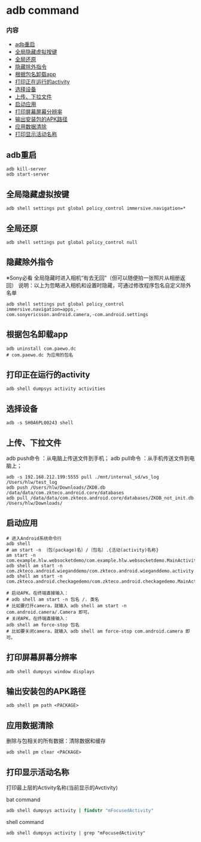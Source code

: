 # adb command

### 内容
+ [adb重启](#adb重启)
+ [全局隐藏虚拟按键](#全局隐藏虚拟按键)
+ [全局还原](#全局还原)
+ [隐藏除外指令](#隐藏除外指令)
+ [根据包名卸载app](#根据包名卸载app)
+ [打印正在运行的activity](#打印正在运行的activity)
+ [选择设备](#选择设备)
+ [上传、下拉文件](#上传、下拉文件)
+ [启动应用](#启动应用)
+ [打印屏幕屏幕分辨率](#打印屏幕屏幕分辨率)
+ [输出安装包的APK路径](#输出安装包的APK路径)
+ [应用数据清除](#应用数据清除)
+ [打印显示活动名称](#打印显示活动名称)

## adb重启
~~~ shell
adb kill-server
adb start-server
~~~

## 全局隐藏虚拟按键
~~~ shell
adb shell settings put global policy_control immersive.navigation=*
~~~

## 全局还原
~~~ shell
adb shell settings put global policy_control null
~~~

## 隐藏除外指令
※Sony必看 全局隐藏时进入相机“有去无回”（但可以随便拍一张照片从相册返回）
说明：以上为忽略进入相机和设置时隐藏，可通过修改程序包名自定义除外名单
~~~ shell
adb shell settings put global policy_control immersive.navigation=apps,-
com.sonyericsson.android.camera,-com.android.settings
~~~


## 根据包名卸载app
~~~ shell
adb uninstall com.paewo.dc
# com.paewo.dc 为应用的包名
~~~

## 打印正在运行的activity
~~~ shell
adb shell dumpsys activity activities
~~~

## 选择设备
~~~ shell
adb -s SH0A6PL00243 shell
~~~

## 上传、下拉文件
adb push命令 ：从电脑上传送文件到手机；
adb pull命令 ：从手机传送文件到电脑上；
~~~ shell
adb -s 192.168.212.199:5555 pull ./mnt/internal_sd/ws_log /Users/hlw/test_log
adb push /Users/hlw/Downloads/ZKDB.db /data/data/com.zkteco.android.core/databases
adb pull /data/data/com.zkteco.android.core/databases/ZKDB_not_init.db /Users/hlw/Downloads/
~~~

## 启动应用
~~~ shell
# 进入Android系统命令行
adb shell     
# am start -n ｛包(package)名｝/｛包名｝.{活动(activity)名称}
am start -n com.example.hlw.websocketdemo/com.example.hlw.websocketdemo.MainActivity  
adb shell am start -n com.zkteco.android.wieganddemo/com.zkteco.android.wieganddemo.activity.MainActivity
adb shell am start -n com.zkteco.android.checkagedemo/com.zkteco.android.checkagedemo.MainActivity

# 启动APK，在终端直接输入：
# adb shell am start -n 包名 /. 类名
# 比如要打开camera，就输入 adb shell am start -n com.android.camera/.Camera 即可。
# 关闭APK，在终端直接输入：
adb shell am force-stop 包名
# 比如要关闭camera，就输入 adb shell am force-stop com.android.camera 即可。
~~~

## 打印屏幕屏幕分辨率
~~~ shell
adb shell dumpsys window displays
~~~

## 输出安装包的APK路径
~~~ shell
adb shell pm path <PACKAGE>
~~~

## 应用数据清除
删除与包相关的所有数据：清除数据和缓存
~~~ shell
adb shell pm clear <PACKAGE>
~~~

## 打印显示活动名称
打印最上层的Activity名称(当前显示的Avctivity)

bat command
~~~ bat
adb shell dumpsys activity | findstr "mFocusedActivity"
~~~

shell command
~~~ shell
adb shell dumpsys activity | grep "mFocusedActivity"
~~~

